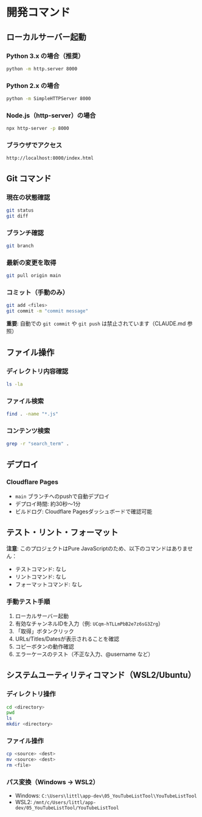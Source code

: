 # 開発コマンド

## ローカルサーバー起動

### Python 3.x の場合（推奨）
```bash
python -m http.server 8000
```

### Python 2.x の場合
```bash
python -m SimpleHTTPServer 8000
```

### Node.js（http-server）の場合
```bash
npx http-server -p 8000
```

### ブラウザでアクセス
```
http://localhost:8000/index.html
```

## Git コマンド

### 現在の状態確認
```bash
git status
git diff
```

### ブランチ確認
```bash
git branch
```

### 最新の変更を取得
```bash
git pull origin main
```

### コミット（手動のみ）
```bash
git add <files>
git commit -m "commit message"
```

**重要**: 自動での `git commit` や `git push` は禁止されています（CLAUDE.md 参照）

## ファイル操作

### ディレクトリ内容確認
```bash
ls -la
```

### ファイル検索
```bash
find . -name "*.js"
```

### コンテンツ検索
```bash
grep -r "search_term" .
```

## デプロイ

### Cloudflare Pages
- `main` ブランチへのpushで自動デプロイ
- デプロイ時間: 約30秒〜1分
- ビルドログ: Cloudflare Pagesダッシュボードで確認可能

## テスト・リント・フォーマット

**注意**: このプロジェクトはPure JavaScriptのため、以下のコマンドはありません：
- テストコマンド: なし
- リントコマンド: なし
- フォーマットコマンド: なし

### 手動テスト手順
1. ローカルサーバー起動
2. 有効なチャンネルIDを入力（例: `UCqm-hTLLmPbB2e7z6sG3Zrg`）
3. 「取得」ボタンクリック
4. URLs/Titles/Datesが表示されることを確認
5. コピーボタンの動作確認
6. エラーケースのテスト（不正な入力、@username など）

## システムユーティリティコマンド（WSL2/Ubuntu）

### ディレクトリ操作
```bash
cd <directory>
pwd
ls
mkdir <directory>
```

### ファイル操作
```bash
cp <source> <dest>
mv <source> <dest>
rm <file>
```

### パス変換（Windows → WSL2）
- Windows: `C:\Users\littl\app-dev\05_YouTubeListTool\YouTubeListTool`
- WSL2: `/mnt/c/Users/littl/app-dev/05_YouTubeListTool/YouTubeListTool`
